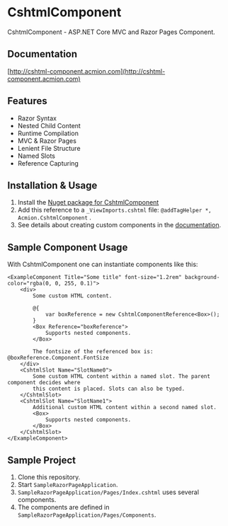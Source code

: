 # CshtmlComponent
CshtmlComponent - ASP.NET Core MVC and Razor Pages Component.

## Documentation
[http://cshtml-component.acmion.com](http://cshtml-component.acmion.com)

## Features
+ Razor Syntax
+ Nested Child Content
+ Runtime Compilation
+ MVC & Razor Pages
+ Lenient File Structure
+ Named Slots
+ Reference Capturing

## Installation & Usage
1. Install the [Nuget package for CshtmlComponent](https://www.nuget.org/packages/Acmion.CshtmlComponent/)
2. Add this reference to a `_ViewImports.cshtml` file: `@addTagHelper *, Acmion.CshtmlComponent` .
3. See details about creating custom components in the [documentation](http://cshtml-component.acmion.com).

## Sample Component Usage
With CshtmlComponent one can instantiate components like this:

```
<ExampleComponent Title="Some title" font-size="1.2rem" background-color="rgba(0, 0, 255, 0.1)">
    <div>
        Some custom HTML content.

        @{
            var boxReference = new CshtmlComponentReference<Box>();
        }
        <Box Reference="boxReference">
            Supports nested components.
        </Box>

        The fontsize of the referenced box is: @boxReference.Component.FontSize
    </div>
    <CshtmlSlot Name="SlotName0">
        Some custom HTML content within a named slot. The parent component decides where
        this content is placed. Slots can also be typed.
    </CshtmlSlot>
    <CshtmlSlot Name="SlotName1">
        Additional custom HTML content within a second named slot.
        <Box>
            Supports nested components.
        </Box>
    </CshtmlSlot>
</ExampleComponent>
```

## Sample Project
1. Clone this repository.
2. Start `SampleRazorPageApplication`.
3. `SampleRazorPageApplication/Pages/Index.cshtml` uses several components.
4. The components are defined in `SampleRazorPageApplication/Pages/Components`.